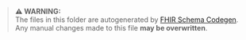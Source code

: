 > **⚠️ WARNING:**  
> The files in this folder are autogenerated by [FHIR Schema Codegen](https://github.com/fhir-schema/fhir-schema-codegen).  
> Any manual changes made to this file **may be overwritten**.